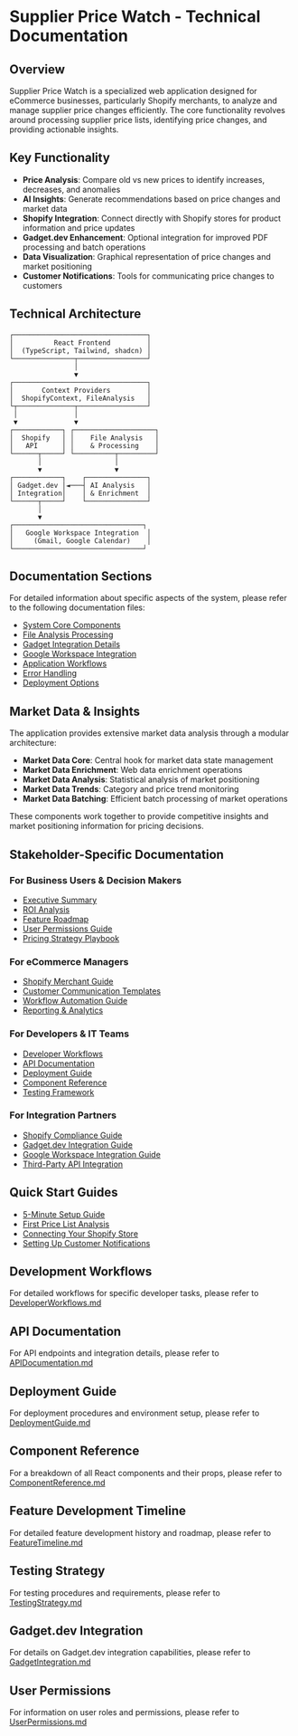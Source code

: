 # Supplier Price Watch - Technical Documentation

## Overview

Supplier Price Watch is a specialized web application designed for eCommerce businesses, particularly Shopify merchants, to analyze and manage supplier price changes efficiently. The core functionality revolves around processing supplier price lists, identifying price changes, and providing actionable insights.

## Key Functionality

- **Price Analysis**: Compare old vs new prices to identify increases, decreases, and anomalies
- **AI Insights**: Generate recommendations based on price changes and market data
- **Shopify Integration**: Connect directly with Shopify stores for product information and price updates
- **Gadget.dev Enhancement**: Optional integration for improved PDF processing and batch operations
- **Data Visualization**: Graphical representation of price changes and market positioning
- **Customer Notifications**: Tools for communicating price changes to customers

## Technical Architecture

```
┌─────────────────────────────────┐
│          React Frontend         │
│  (TypeScript, Tailwind, shadcn) │
└───────────────┬─────────────────┘
                │
                ▼
┌─────────────────────────────────┐
│       Context Providers         │
│  ShopifyContext, FileAnalysis   │
└┬──────────────┬─────────────────┘
 │              │
 ▼              ▼
┌────────────┐ ┌────────────────────┐
│  Shopify   │ │    File Analysis   │
│   API      │ │    & Processing    │
└──────┬─────┘ └──────────┬─────────┘
       │                  │
       ▼                  ▼
┌────────────┐    ┌───────────────┐
│ Gadget.dev │◄───┤ AI Analysis   │
│ Integration│    │ & Enrichment  │
└──────┬─────┘    └───────────────┘
       │
       ▼
┌────────────────────────────────┐
│   Google Workspace Integration  │
│     (Gmail, Google Calendar)    │
└────────────────────────────────┘
```

## Documentation Sections

For detailed information about specific aspects of the system, please refer to the following documentation files:

- [System Core Components](./SystemCoreComponents.md)
- [File Analysis Processing](./FileAnalysisProcessing.md)
- [Gadget Integration Details](./GadgetIntegrationDetails.md)
- [Google Workspace Integration](./GoogleWorkspaceIntegration.md)
- [Application Workflows](./ApplicationWorkflows.md)
- [Error Handling](./ErrorHandlingStrategy.md)
- [Deployment Options](./DeploymentOptions.md)

## Market Data & Insights

The application provides extensive market data analysis through a modular architecture:

- **Market Data Core**: Central hook for market data state management
- **Market Data Enrichment**: Web data enrichment operations
- **Market Data Analysis**: Statistical analysis of market positioning
- **Market Data Trends**: Category and price trend monitoring
- **Market Data Batching**: Efficient batch processing of market operations

These components work together to provide competitive insights and market positioning information for pricing decisions.

## Stakeholder-Specific Documentation

### For Business Users & Decision Makers
- [Executive Summary](../docs/ExecutiveSummary.md)
- [ROI Analysis](../docs/ROIAnalysis.md)
- [Feature Roadmap](../docs/FeatureRoadmap.md)
- [User Permissions Guide](../docs/UserPermissions.md)
- [Pricing Strategy Playbook](../docs/PriceStrategyPlaybook.md)

### For eCommerce Managers
- [Shopify Merchant Guide](../docs/ShopifyMerchantGuide.md)
- [Customer Communication Templates](../docs/CustomerCommunicationTemplates.md)
- [Workflow Automation Guide](../docs/WorkflowAutomation.md)
- [Reporting & Analytics](../docs/ReportingAnalytics.md)

### For Developers & IT Teams
- [Developer Workflows](../docs/DeveloperWorkflows.md)
- [API Documentation](../docs/APIDocumentation.md)
- [Deployment Guide](../docs/DeploymentGuide.md)
- [Component Reference](../docs/ComponentReference.md)
- [Testing Framework](../docs/TestingFramework.md)

### For Integration Partners
- [Shopify Compliance Guide](../docs/ShopifyComplianceGuide.md)
- [Gadget.dev Integration Guide](../docs/Gadget_Integration_Guide.md)
- [Google Workspace Integration Guide](../docs/GoogleWorkspaceGuide.md)
- [Third-Party API Integration](../docs/ThirdPartyIntegration.md)

## Quick Start Guides

- [5-Minute Setup Guide](../docs/QuickStartGuide.md)
- [First Price List Analysis](../docs/FirstPriceAnalysis.md)
- [Connecting Your Shopify Store](../docs/ShopifyConnection.md)
- [Setting Up Customer Notifications](../docs/NotificationSetup.md)

## Development Workflows

For detailed workflows for specific developer tasks, please refer to [DeveloperWorkflows.md](./DeveloperWorkflows.md)

## API Documentation

For API endpoints and integration details, please refer to [APIDocumentation.md](./APIDocumentation.md)

## Deployment Guide

For deployment procedures and environment setup, please refer to [DeploymentGuide.md](./DeploymentGuide.md)

## Component Reference

For a breakdown of all React components and their props, please refer to [ComponentReference.md](./ComponentReference.md)

## Feature Development Timeline

For detailed feature development history and roadmap, please refer to [FeatureTimeline.md](./FeatureTimeline.md)

## Testing Strategy

For testing procedures and requirements, please refer to [TestingStrategy.md](./TestingStrategy.md)

## Gadget.dev Integration

For details on Gadget.dev integration capabilities, please refer to [GadgetIntegration.md](./GadgetIntegration.md)

## User Permissions

For information on user roles and permissions, please refer to [UserPermissions.md](./UserPermissions.md)
